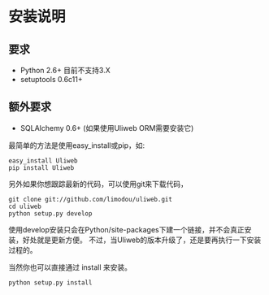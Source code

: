 # 安装说明


## 要求


* Python 2.6+ 目前不支持3.X
* setuptools 0.6c11+


## 额外要求


* SQLAlchemy 0.6+ (如果使用Uliweb ORM需要安装它)

最简单的方法是使用easy_install或pip，如:


```
easy_install Uliweb
pip install Uliweb
```

另外如果你想跟踪最新的代码，可以使用git来下载代码，

```
git clone git://github.com/limodou/uliweb.git
cd uliweb
python setup.py develop
```

使用develop安装只会在Python/site-packages下建一个链接，并不会真正安装，好处就是更新方便。
不过，当Uliweb的版本升级了，还是要再执行一下安装过程的。

当然你也可以直接通过 install 来安装。


```
python setup.py install
```


